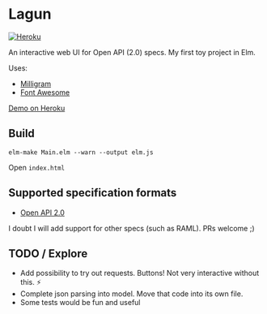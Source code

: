 # Lagun

[![Heroku](http://heroku-badge.herokuapp.com/?app=trylagun&style=flat)](http://trylagun.herokuapp.com/)

An interactive web UI for Open API (2.0) specs. My first toy project in Elm.

Uses:

- [Milligram](https://milligram.github.io/)
- [Font Awesome](https://fortawesome.github.io/Font-Awesome/)

[Demo on Heroku](http://trylagun.herokuapp.com/)

## Build

    elm-make Main.elm --warn --output elm.js

Open `index.html`

## Supported specification formats

- [Open API 2.0](https://github.com/OAI/OpenAPI-Specification/blob/master/versions/2.0.md)

I doubt I will add support for other specs (such as RAML). PRs welcome ;)

## TODO / Explore

- Add possibility to try out requests. Buttons! Not very interactive without this. :zap:
- Complete json parsing into model. Move that code into its own file.
- Some tests would be fun and useful
